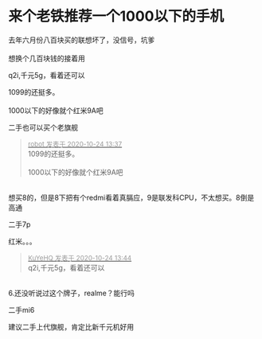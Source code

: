 # 来个老铁推荐一个1000以下的手机


去年六月份八百块买的联想坏了，没信号，坑爹<br />
<br />
想换个几百块钱的接着用

q2i,千元5g，看着还可以

1099的还挺多。<br />
<br />
1000以下的好像就个红米9A吧

二手也可以买个老旗舰

<div class="quote"><blockquote><font size="2"><a href="https://www.hostloc.com/forum.php?mod=redirect&amp;goto=findpost&amp;pid=9345528&amp;ptid=757948" target="_blank"><font color="#999999">robot 发表于 2020-10-24 13:37</font></a></font><br />
1099的还挺多。<br />
<br />
1000以下的好像就个红米9A吧</blockquote></div><br />
想买8的，但是8下把有个redmi看着真膈应，9是联发科CPU，不太想买。8倒是高通

二手7p<img id="aimg_vOffD" onclick="zoom(this, this.src, 0, 0, 0)" class="zoom" src="https://cdn.jsdelivr.net/gh/hishis/forum-master/public/images/patch.gif" onmouseover="img_onmouseoverfunc(this)" onload="thumbImg(this)" border="0" alt="" />

红米。。。

<div class="quote"><blockquote><font size="2"><a href="https://www.hostloc.com/forum.php?mod=redirect&amp;goto=findpost&amp;pid=9345573&amp;ptid=757948" target="_blank"><font color="#999999">KuYeHQ 发表于 2020-10-24 13:44</font></a></font><br />
q2i,千元5g，看着还可以</blockquote></div><br />
6.还没听说过这个牌子，realme？能行吗

二手mi6

建议二手上代旗舰，肯定比新千元机好用
